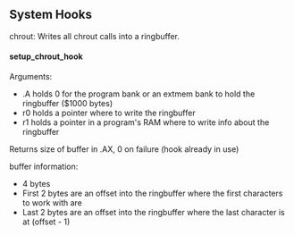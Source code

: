 ## System Hooks

chrout: Writes all chrout calls into a ringbuffer.

#### setup_chrout_hook

Arguments:

- .A holds 0 for the program bank or an extmem bank to hold the ringbuffer ($1000 bytes)
- r0 holds a pointer where to write the ringbuffer
- r1 holds a pointer in a program's RAM where to write info about the ringbuffer

Returns size of buffer in .AX, 0 on failure (hook already in use)

buffer information:

- 4 bytes
- First 2 bytes are an offset into the ringbuffer where the first characters to work with are
- Last 2 bytes are an offset into the ringbuffer where the last character is at (offset - 1)


